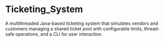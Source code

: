 # Ticketing_System
A multithreaded Java-based ticketing system that simulates vendors and customers managing a shared ticket pool with configurable limits, thread-safe operations, and a CLI for user interaction.
